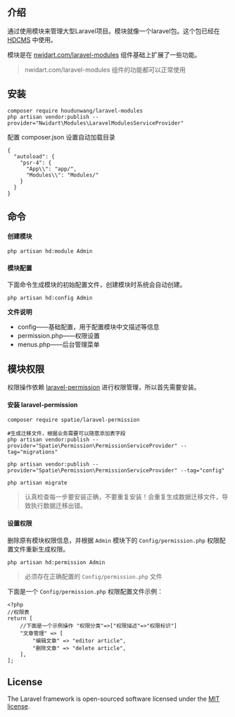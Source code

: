 ## 介绍

通过使用模块来管理大型Laravel项目。模块就像一个laravel包。这个包已经在 [HDCMS](http://www.hdcms.com) 中使用。

模块是在 [nwidart.com/laravel-modules](https://nwidart.com/laravel-modules/v3/advanced-tools/artisan-commands) 组件基础上扩展了一些功能。

> nwidart.com/laravel-modules 组件的功能都可以正常使用

## 安装

    composer require houdunwang/laravel-modules
    php artisan vendor:publish --provider="Nwidart\Modules\LaravelModulesServiceProvider"

配置 composer.json 设置自动加载目录

    {
      "autoload": {
        "psr-4": {
          "App\\": "app/",
          "Modules\\": "Modules/"
        }
      }
    }

## 命令

#### 创建模块

```
php artisan hd:module Admin
```
#### 模块配置

下面命令生成模块的初始配置文件，创建模块时系统会自动创建。

```
php artisan hd:config Admin
```

**文件说明**

* config——基础配置，用于配置模块中文描述等信息
* permission.php——权限设置
* menus.php——后台管理菜单

## 模块权限

权限操作依赖 [laravel-permission](https://github.com/spatie/laravel-permission#installation) 进行权限管理，所以首先需要安装。

#### 安装 laravel-permission

```
composer require spatie/laravel-permission

#生成迁移文件，根据业务需要可以随意添加表字段
php artisan vendor:publish --provider="Spatie\Permission\PermissionServiceProvider" --tag="migrations"

php artisan vendor:publish --provider="Spatie\Permission\PermissionServiceProvider" --tag="config"

php artisan migrate
```

> 认真检查每一步要安装正确，不要重复安装！会重复生成数据迁移文件，导致执行数据迁移出错。

#### 设置权限

删除原有模块权限信息，并根据 `Admin` 模块下的 `Config/permission.php` 权限配置文件重新生成权限。

```
php artisan hd:permission Admin
```

> 必须存在正确配置的 `Config/permission.php` 文件

下面是一个 `Config/permission.php` 权限配置文件示例：

```
<?php
//权限表
return [
    //下面是一个示例操作 "权限分类"=>["权限描述"=>"权限标识"]
    "文章管理" => [
        "编辑文章" => "editor article",
        "删除文章" => "delete article",
    ],
];
```

## License

The Laravel framework is open-sourced software licensed under the [MIT license](https://opensource.org/licenses/MIT).
